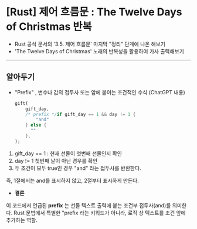 [Rust] 제어 흐름문 : The Twelve Days of Christmas 반복
===

* Rust 공식 문서의 '3.5. 제어 흐름문' 마지막 "정리" 단계에 나온 해보기
* 'The Twelve Days of Christmas' 노래의 반복성을 활용하여 가사 출력해보기

-----

## 알아두기

* "Prefix" , 변수나 값의 접두사 또는 앞에 붙이는 조건적인 수식 (ChatGPT 내용)

  ```rust
  gift(
      gift_day,
      /* prefix */if gift_day == 1 && day != 1 {
          "and"
      } else {
        ""
      },
  );
  ```

1. gift_day == 1 : 현재 선물이 첫번째 선물인지 확인
2. day != 1 첫번째 날이 아닌 경우를 확인
3. 두 조건이 모두 true인 경우 "and" 라는 접두사를 반환한다.

즉, 1절에서는 and를 표시하지 않고, 2절부터 표시하게 만든다.

* **결론**

이 코드에서 언급된 **prefix** 는 선물 텍스트 출력에 붙는 조건부 접두사(and)를 의미한다.
Rust 문법에서 특별한 "prefix 라는 키워드가 아니라, 로직 상 텍스트를 조건 앞에 추가하는 역할.